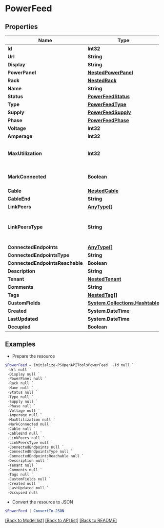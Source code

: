 # PowerFeed
## Properties

Name | Type | Description | Notes
------------ | ------------- | ------------- | -------------
**Id** | **Int32** |  | [readonly] 
**Url** | **String** |  | [readonly] 
**Display** | **String** |  | [readonly] 
**PowerPanel** | [**NestedPowerPanel**](NestedPowerPanel.md) |  | 
**Rack** | [**NestedRack**](NestedRack.md) |  | [optional] 
**Name** | **String** |  | 
**Status** | [**PowerFeedStatus**](PowerFeedStatus.md) |  | [optional] 
**Type** | [**PowerFeedType**](PowerFeedType.md) |  | [optional] 
**Supply** | [**PowerFeedSupply**](PowerFeedSupply.md) |  | [optional] 
**Phase** | [**PowerFeedPhase**](PowerFeedPhase.md) |  | [optional] 
**Voltage** | **Int32** |  | [optional] 
**Amperage** | **Int32** |  | [optional] 
**MaxUtilization** | **Int32** | Maximum permissible draw (percentage) | [optional] 
**MarkConnected** | **Boolean** | Treat as if a cable is connected | [optional] 
**Cable** | [**NestedCable**](NestedCable.md) |  | [readonly] 
**CableEnd** | **String** |  | [readonly] 
**LinkPeers** | [**AnyType[]**](AnyType.md) |  | [readonly] 
**LinkPeersType** | **String** | Return the type of the peer link terminations, or None. | [readonly] 
**ConnectedEndpoints** | [**AnyType[]**](AnyType.md) |  | [readonly] 
**ConnectedEndpointsType** | **String** |  | [readonly] 
**ConnectedEndpointsReachable** | **Boolean** |  | [readonly] 
**Description** | **String** |  | [optional] 
**Tenant** | [**NestedTenant**](NestedTenant.md) |  | [optional] 
**Comments** | **String** |  | [optional] 
**Tags** | [**NestedTag[]**](NestedTag.md) |  | [optional] 
**CustomFields** | [**System.Collections.Hashtable**](AnyType.md) |  | [optional] 
**Created** | **System.DateTime** |  | [readonly] 
**LastUpdated** | **System.DateTime** |  | [readonly] 
**Occupied** | **Boolean** |  | [readonly] 

## Examples

- Prepare the resource
```powershell
$PowerFeed = Initialize-PSOpenAPIToolsPowerFeed  -Id null `
 -Url null `
 -Display null `
 -PowerPanel null `
 -Rack null `
 -Name null `
 -Status null `
 -Type null `
 -Supply null `
 -Phase null `
 -Voltage null `
 -Amperage null `
 -MaxUtilization null `
 -MarkConnected null `
 -Cable null `
 -CableEnd null `
 -LinkPeers null `
 -LinkPeersType null `
 -ConnectedEndpoints null `
 -ConnectedEndpointsType null `
 -ConnectedEndpointsReachable null `
 -Description null `
 -Tenant null `
 -Comments null `
 -Tags null `
 -CustomFields null `
 -Created null `
 -LastUpdated null `
 -Occupied null
```

- Convert the resource to JSON
```powershell
$PowerFeed | ConvertTo-JSON
```

[[Back to Model list]](../README.md#documentation-for-models) [[Back to API list]](../README.md#documentation-for-api-endpoints) [[Back to README]](../README.md)

